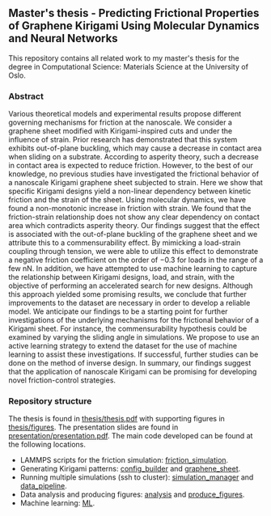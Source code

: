## Master's thesis - Predicting Frictional Properties of Graphene Kirigami Using Molecular Dynamics and Neural Networks

This repository contains all related work to my master's thesis for the degree in Computational Science: Materials Science at the University of Oslo.

### Abstract
Various theoretical models and experimental results propose different governing mechanisms for friction at the nanoscale. We consider a graphene sheet modified with Kirigami-inspired cuts and under the influence of strain. Prior research has demonstrated that this system exhibits out-of-plane buckling, which may cause a decrease in contact area when sliding on a substrate. According to asperity theory, such a decrease in contact area is expected to reduce friction. However, to the best of our knowledge, no previous studies have investigated the frictional behavior of a nanoscale Kirigami graphene sheet subjected to strain. Here we show that specific Kirigami designs yield a non-linear dependency between kinetic friction and the strain of the sheet. Using molecular dynamics, we have found a non-monotonic increase in friction with strain. We found that the friction-strain relationship does not show any clear dependency on contact area which contradicts asperity theory. Our findings suggest that the effect is associated with the out-of-plane buckling of the graphene sheet and we attribute this to a commensurability effect. By mimicking a load-strain coupling through tension, we were able to utilize this effect to demonstrate a negative friction coefficient on the order of −0.3 for loads in the range of a few nN. In addition, we have attempted to use machine learning to capture the relationship between Kirigami designs, load, and strain, with the objective of performing an accelerated search for new designs. Although this approach yielded some promising results, we conclude that further improvements to the dataset are necessary in order to develop a reliable model. We anticipate our findings to be a starting point for further investigations of the underlying mechanisms for the frictional behavior of a Kirigami sheet. For instance, the commensurability hypothesis could be examined by varying the sliding angle in simulations. We propose to use an active learning strategy to extend the dataset for the use of machine learning to assist these investigations. If successful, further studies can be done on the method of inverse design. In summary, our findings suggest that the application of nanoscale Kirigami can be promising for developing novel friction-control strategies.

### Repository structure
The thesis is found in [thesis/thesis.pdf](thesis/thesis.pdf) with supporting figures in [thesis/figures](thesis/figures). The presentation slides are found in [presentation/presentation.pdf](presentation/presentation.pdf). The main code developed can be found at the following locations.
- LAMMPS scripts for the friction simulation: [friction_simulation](friction_simulation). 
- Generating Kirigami patterns: [config_builder](config_builder) and [graphene_sheet](graphene_sheet). 
- Running multiple simulations (ssh to cluster): [simulation_manager](simulation_manager) and [data_pipeline](data_pipeline). 
- Data analysis and producing figures: [analysis](analysis) and [produce_figures](produce_figures).
- Machine learning: [ML](ML).
